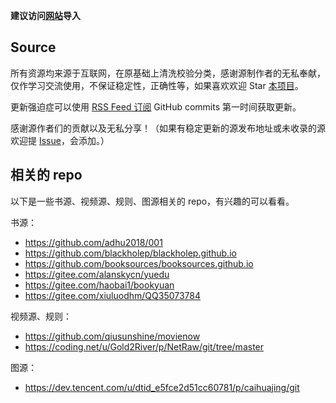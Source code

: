 **建议访问[网站](https://moonbegonia.github.io/Source/)导入**

## Source

所有资源均来源于互联网，在原基础上清洗校验分类，感谢源制作者的无私奉献，仅作学习交流使用，不保证稳定性，正确性等，如果喜欢欢迎 Star [本项目](https://github.com/MoonBegonia/Source)。

更新强迫症可以使用 [RSS Feed 订阅](https://github.com/MoonBegonia/Source/commits.atom) GitHub commits 第一时间获取更新。

感谢源作者们的贡献以及无私分享！（如果有稳定更新的源发布地址或未收录的源欢迎提 [Issue](https://github.com/MoonBegonia/Source/issues)，会添加。）

## 相关的 repo

以下是一些书源、视频源、规则、图源相关的 repo，有兴趣的可以看看。

书源：

- <https://github.com/adhu2018/001>
- <https://github.com/blackholep/blackholep.github.io>
- <https://github.com/booksources/booksources.github.io>
- <https://gitee.com/alanskycn/yuedu>
- <https://gitee.com/haobai1/bookyuan>
- <https://gitee.com/xiuluodhm/QQ35073784>

视频源、规则：

- <https://github.com/qiusunshine/movienow>
- <https://coding.net/u/Gold2River/p/NetRaw/git/tree/master>

图源：

- <https://dev.tencent.com/u/dtid_e5fce2d51cc60781/p/caihuajing/git>
